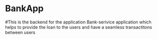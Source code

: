 # BankApp
#This is the backend for the application Bank-serivice application
which helps to provide the loan to the users and have a seamless transactitons between users
